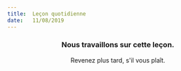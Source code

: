 ```yaml
---
title:  Leçon quotidienne
date:   11/08/2019
---
```


### <center>Nous travaillons sur cette leçon.</center>
<center>Revenez plus tard, s'il vous plaît.</center>